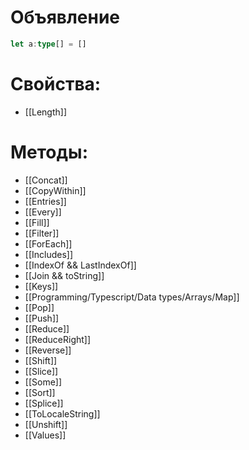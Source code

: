 # Объявление
```ts
let a:type[] = []
```
# Свойства:
- [[Length]]
# Методы:
- [[Concat]]
- [[CopyWithin]]
- [[Entries]]
- [[Every]]
- [[Fill]]
- [[Filter]]
- [[ForEach]]
- [[Includes]]
- [[IndexOf && LastIndexOf]]
- [[Join && toString]]
- [[Keys]]
- [[Programming/Typescript/Data types/Arrays/Map]]
- [[Pop]]
- [[Push]]
- [[Reduce]]
- [[ReduceRight]]
- [[Reverse]]
- [[Shift]]
- [[Slice]]
- [[Some]]
- [[Sort]]
-  [[Splice]]
- [[ToLocaleString]]
- [[Unshift]]
- [[Values]]
